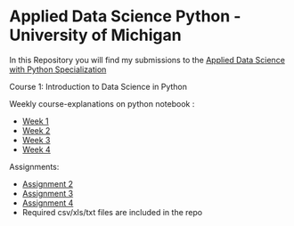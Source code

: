 # Applied Data Science Python - University of Michigan

In this Repository you will find my submissions to the [Applied Data Science with Python Specialization](https://www.coursera.org/specializations/data-science-python)

Course 1: Introduction to Data Science in Python

Weekly course-explanations on python notebook :
- [Week 1](https://github.com/adrifloresm/AppliedDataSciencePython/blob/master/Week%201.ipynb)
- [Week 2](https://github.com/adrifloresm/AppliedDataSciencePython/blob/master/Week%202.ipynb)
- [Week 3](https://github.com/adrifloresm/AppliedDataSciencePython/blob/master/Week%203.ipynb)
- [Week 4](https://github.com/adrifloresm/AppliedDataSciencePython/blob/master/Week%204.ipynb)

Assignments:
- [Assignment 2](https://github.com/adrifloresm/AppliedDataSciencePython/blob/master/Assignment%2B2.ipynb)
- [Assignment 3](https://github.com/adrifloresm/AppliedDataSciencePython/blob/master/Assignment%2B3.ipynb)
- [Assignment 4](https://github.com/adrifloresm/AppliedDataSciencePython/blob/master/Assignment%2B4.ipynb)
- Required csv/xls/txt files are included in the repo
